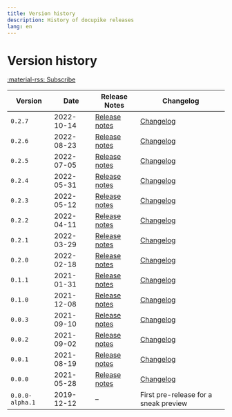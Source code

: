 ```yaml
---
title: Version history
description: History of docupike releases
lang: en
---
```


# Version history

[:material-rss: Subscribe](/releases.atom)

| Version           | Date          | Release Notes                             | Changelog                                 |
| ----------------- | ------------- | ----------------------------------------- | ----------------------------------------- |
| `0.2.7`           | 2022-10-14    | [Release notes](release-notes/v0.2.7.md)  | [Changelog](changelog.md#027-2022-10-14)  |
| `0.2.6`           | 2022-08-23    | [Release notes](release-notes/v0.2.6.md)  | [Changelog](changelog.md#026-2022-08-23)  |
| `0.2.5`           | 2022-07-05    | [Release notes](release-notes/v0.2.5.md)  | [Changelog](changelog.md#025-2022-07-05)  |
| `0.2.4`           | 2022-05-31    | [Release notes](release-notes/v0.2.4.md)  | [Changelog](changelog.md#024-2022-05-31)  |
| `0.2.3`           | 2022-05-12    | [Release notes](release-notes/v0.2.3.md)  | [Changelog](changelog.md#023-2022-05-12)  |
| `0.2.2`           | 2022-04-11    | [Release notes](release-notes/v0.2.2.md)  | [Changelog](changelog.md#022-2022-04-11)  |
| `0.2.1`           | 2022-03-29    | [Release notes](release-notes/v0.2.1.md)  | [Changelog](changelog.md#020-2022-03-29)  |
| `0.2.0`           | 2022-02-18    | [Release notes](release-notes/v0.2.0.md)  | [Changelog](changelog.md#020-2022-02-18)  |
| `0.1.1`           | 2021-01-31    | [Release notes](release-notes/v0.1.1.md)  | [Changelog](changelog.md#011-2021-01-31)  |
| `0.1.0`           | 2021-12-08    | [Release notes](release-notes/v0.1.0.md)  | [Changelog](changelog.md#010-2021-12-08)  |
| `0.0.3`           | 2021-09-10    | [Release notes](release-notes/v0.0.3.md)  | [Changelog](changelog.md#003-2021-09-10)  |
| `0.0.2`           | 2021-09-02    | [Release notes](release-notes/v0.0.2.md)  | [Changelog](changelog.md#002-2021-09-02)  |
| `0.0.1`           | 2021-08-19    | [Release notes](release-notes/v0.0.1.md)  | [Changelog](changelog.md#001-2021-08-19)  |
| `0.0.0`           | 2021-05-28    | [Release notes](release-notes/v0.0.0.md)  | [Changelog](changelog.md#000-2021-05-28)  |
| `0.0.0-alpha.1`   | 2019-12-12    | –                                         | First pre-release for a sneak preview     |
